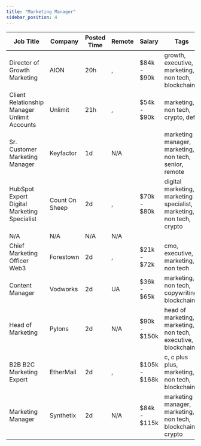 ```yaml
---
title: "Marketing Manager"
sidebar_position: 4
---
```


| Job Title | Company | Posted Time | Remote | Salary | Tags | Apply Link |
|-----------|---------|-------------|--------|--------|------|------------|
| Director of Growth Marketing | AION | 20h | , | $84k - $90k | growth, executive, marketing, non tech, blockchain | [Apply](https://web3.career/director-of-growth-marketing-aion/97341) |
| Client Relationship Manager Unlimit Accounts | Unlimit | 21h | , | $54k - $90k | marketing, non tech, crypto, defi | [Apply](https://web3.career/client-relationship-manager-unlimit-accounts-unlimit/97331) |
| Sr. Customer Marketing Manager | Keyfactor | 1d | N/A |  | marketing manager, marketing, non tech, senior, remote | [Apply](https://web3.career/sr-customer-marketing-manager-keyfactor/97312) |
| HubSpot Expert Digital Marketing Specialist | Count On Sheep | 2d | , | $70k - $80k | digital marketing, marketing specialist, marketing, non tech, crypto | [Apply](https://web3.career/hubspot-expert-digital-marketing-specialist-countonsheep/97215) |
| N/A | N/A | N/A | N/A |  |  | [Apply](https://web3.career/metana) |
| Chief Marketing Officer Web3 | Forestown | 2d | , | $21k - $72k | cmo, executive, marketing, non tech | [Apply](https://web3.career/chief-marketing-officer-web3-forestown/97199) |
| Content Manager | Vodworks | 2d | UA | $36k - $65k | marketing, non tech, copywriting, blockchain | [Apply](https://web3.career/content-manager-vodworks/97194) |
| Head of Marketing | Pylons | 2d | N/A | $90k - $150k | head of marketing, marketing, non tech, executive, blockchain | [Apply](https://web3.career/head-of-marketing-pylons/97185) |
| B2B B2C Marketing Expert | EtherMail | 2d | , | $105k - $168k | c, c plus plus, marketing, non tech, blockchain | [Apply](https://web3.career/b2b-b2c-marketing-expert-ethermail/97180) |
| Marketing Manager | Synthetix | 2d | N/A | $84k - $115k | marketing manager, marketing, non tech, blockchain, crypto | [Apply](https://web3.career/marketing-manager-snx/97166) |
